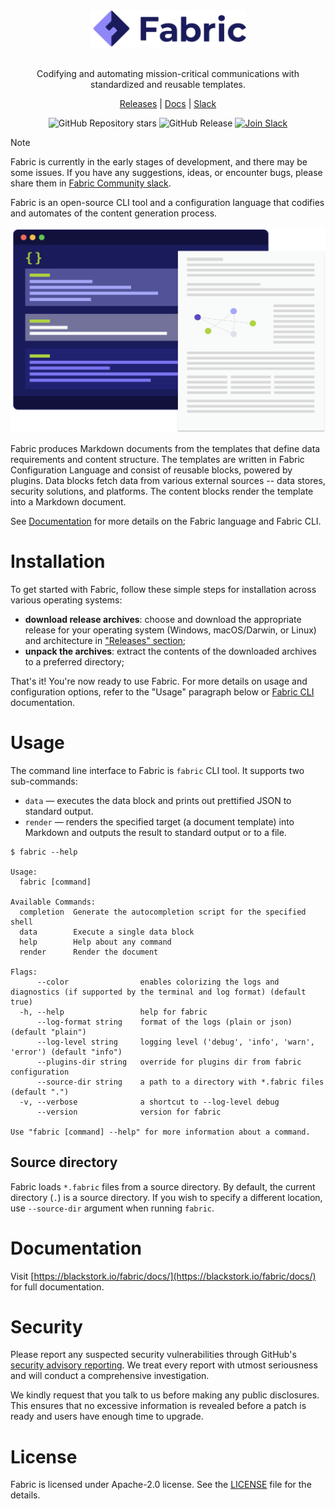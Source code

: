 <div align="center">

<img src=".assets/fabric.svg" alt="Fabric logo" width="250px"/>
<br/>
<br/>

Codifying and automating mission-critical communications with standardized and reusable templates.

[Releases](https://github.com/blackstork-io/fabric/releases) | [Docs](https://blackstork.io/fabric/docs/) | [Slack](https://fabric-community.slack.com/)

![GitHub Repository stars](https://img.shields.io/github/stars/blackstork-io/fabric?style=social)
![GitHub Release](https://img.shields.io/github/v/release/blackstork-io/fabric)
[![Join Slack](https://img.shields.io/badge/slack-join-8F87F7)](https://fabric-community.slack.com/)

</div>

> [!NOTE]  
> Fabric is currently in the early stages of development, and there may be some issues. If you have any suggestions, ideas, or encounter bugs, please share them in [Fabric Community slack](https://fabric-community.slack.com/).

Fabric is an open-source CLI tool and a configuration language that codifies and automates of the content generation process.

<div align="center">
    <img src=".assets/diagram.svg" alt="The diagram shows a sketch of a Fabric template and rendered document" width="600px"/>
</div>

Fabric produces Markdown documents from the templates that define data requirements and content structure. The templates are written in Fabric Configuration Language and consist of reusable blocks, powered by plugins.
Data blocks fetch data from various external sources -- data stores, security solutions, and platforms. The content blocks render the template into a Markdown document.

See [Documentation](https://blackstork.io/fabric/docs/) for more details on the Fabric language and Fabric CLI.

# Installation

To get started with Fabric, follow these simple steps for installation across various operating systems:

- **download release archives**: choose and download the appropriate release for your operating system (Windows, macOS/Darwin, or Linux) and architecture in ["Releases" section](https://github.com/blackstork-io/fabric/releases);
- **unpack the archives**: extract the contents of the downloaded archives to a preferred directory;

That's it! You're now ready to use Fabric. For more details on usage and configuration options, refer to the "Usage" paragraph below or [Fabric CLI](https://blackstork.io/fabric/docs/cli) documentation.

# Usage

The command line interface to Fabric is `fabric` CLI tool. It supports two sub-commands:

- `data` — executes the data block and prints out prettified JSON to standard output.
- `render` — renders the specified target (a document template) into Markdown and outputs the result to standard output or to a file.

```text
$ fabric --help

Usage:
  fabric [command]

Available Commands:
  completion  Generate the autocompletion script for the specified shell
  data        Execute a single data block
  help        Help about any command
  render      Render the document

Flags:
      --color                enables colorizing the logs and diagnostics (if supported by the terminal and log format) (default true)
  -h, --help                 help for fabric
      --log-format string    format of the logs (plain or json) (default "plain")
      --log-level string     logging level ('debug', 'info', 'warn', 'error') (default "info")
      --plugins-dir string   override for plugins dir from fabric configuration
      --source-dir string    a path to a directory with *.fabric files (default ".")
  -v, --verbose              a shortcut to --log-level debug
      --version              version for fabric

Use "fabric [command] --help" for more information about a command.
```

## Source directory

Fabric loads `*.fabric` files from a source directory. By default, the current directory (`.`) is a source directory. If you wish to specify a different location, use `--source-dir` argument when running `fabric`.

# Documentation

Visit [https://blackstork.io/fabric/docs/](https://blackstork.io/fabric/docs/) for full documentation.

# Security

Please report any suspected security vulnerabilities through GitHub's [security advisory reporting](https://github.com/blackstork-io/fabric/security/advisories/new). We treat every report with utmost seriousness and will conduct a comprehensive investigation.

We kindly request that you talk to us before making any public disclosures. This ensures that no excessive information is revealed before a patch is ready and users have enough time to upgrade.

# License

Fabric is licensed under Apache-2.0 license. See the [LICENSE](LICENSE) file for the details.
